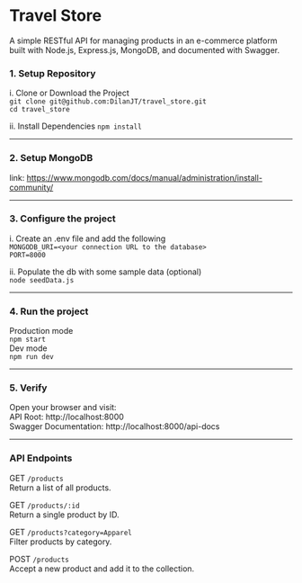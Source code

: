 # Travel Store

A simple RESTful API for managing products in an e-commerce platform built with Node.js, Express.js, MongoDB, and documented with Swagger.

### 1. Setup Repository
 i. Clone or Download the Project\
```git clone git@github.com:DilanJT/travel_store.git```\
```cd travel_store```

ii. Install Dependencies
```npm install```

---

### 2. Setup MongoDB
link: https://www.mongodb.com/docs/manual/administration/install-community/ 

---

### 3. Configure the project
i. Create an .env file and add the following\
```MONGODB_URI=<your connection URL to the database>```\
```PORT=8000```

ii. Populate the db with some sample data (optional)\
```node seedData.js```

---

### 4. Run the project
Production mode\
```npm start```\
Dev mode\
```npm run dev```

---

### 5. Verify
Open your browser and visit:\
API Root: http://localhost:8000\
Swagger Documentation: http://localhost:8000/api-docs

---

### API Endpoints

GET `/products`\
Return a list of all products.

GET `/products/:id`\
Return a single product by ID.

GET `/products?category=Apparel`\
Filter products by category.

POST `/products`\
Accept a new product and add it to the collection.
